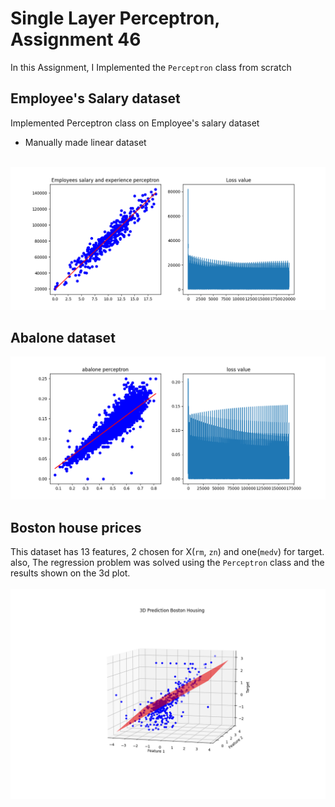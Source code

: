 # Single Layer Perceptron, Assignment 46
In this Assignment, I Implemented the `Perceptron` class from scratch 
## Employee's Salary dataset
Implemented Perceptron class on Employee's salary dataset<br>
* Manually made linear dataset<br><br>

![Employee's Salary](https://github.com/Mahdi1Taheri/Py_MachineLearning/blob/main/Assignment46/output/employees_perceptron.png)
## Abalone dataset
![Abalone Perceptron](https://github.com/Mahdi1Taheri/Py_MachineLearning/blob/main/Assignment46/output/abalone_perceptron.png)
## Boston house prices
This dataset has 13 features, 2 chosen for X(`rm`, `zn`) and one(`medv`) for target.<br>
also, The regression problem was solved using the `Perceptron` class and the results shown on the 3d plot.<br>
<br>
![Boston housing perception](https://github.com/Mahdi1Taheri/Py_MachineLearning/blob/main/Assignment46/output/boston_housing_perceptron.png)


